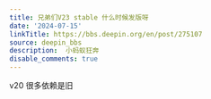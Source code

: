 ```yaml
---
title: 兄弟们V23 stable 什么时候发版呀
date: '2024-07-15'
linkTitle: https://bbs.deepin.org/en/post/275107
source: deepin_bbs
description:  小蚂蚁狂奔 
disable_comments: true
---
```

v20 很多依赖是旧
